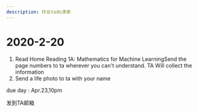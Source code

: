 ```yaml
---
description: 作业todo清单
---
```


# 2020-2-20

1. Read Home Reading 1A: Mathematics for Machine LearningSend the page numbers to ta wherever you can't understand. TA Will collect the information
2. Send a life photo to ta with your name

due day : Apr.23,10pm

发到TA邮箱

